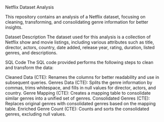 Netflix Dataset Analysis

This repository contains an analysis of a Netflix dataset, focusing on cleaning, transforming, and consolidating genre information for better insights.

Dataset Description
The dataset used for this analysis is a collection of Netflix show and movie listings, including various attributes such as title, director, actors, country, date added, release year, rating, duration, listed genres, and descriptions.

SQL Code
The SQL code provided performs the following steps to clean and transform the data:

Cleaned Data (CTE): Renames the columns for better readability and use in subsequent queries.
Genres Data (CTE): Splits the genre information by commas, trims whitespace, and fills in null values for director, actors, and country.
Genre Mapping (CTE): Creates a mapping table to consolidate similar genres into a unified set of genres.
Consolidated Genres (CTE): Replaces original genres with consolidated genres based on the mapping table.
Enriched Genre Count (CTE): Counts and sorts the consolidated genres, excluding null values.
